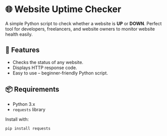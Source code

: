 # 🌐 Website Uptime Checker

A simple Python script to check whether a website is **UP** or **DOWN**. Perfect tool for developers, freelancers, and website owners to monitor website health easily.

## 🚀 Features
- Checks the status of any website.
- Displays HTTP response code.
- Easy to use – beginner-friendly Python script.

## 📦 Requirements
- Python 3.x
- `requests` library

Install with:
```bash
pip install requests
